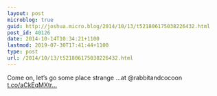 ```yaml
---
layout: post
microblog: true
guid: http://joshua.micro.blog/2014/10/13/t521806175038226432.html
post_id: 40126
date: 2014-10-14T10:34:21+1100
lastmod: 2019-07-30T17:41:44+1100
type: post
url: /2014/10/13/t521806175038226432.html
---
```

Come on, let’s go some place strange …at @rabbitandcocoon [t.co/aCkEqMXtr...](http://t.co/aCkEqMXtrV)
